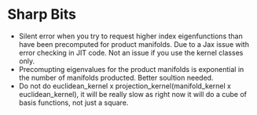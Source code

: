 # Sharp Bits

- Silent error when you try to request higher index eigenfunctions than have been precomputed for product manifolds. Due to a Jax issue with error checking in JIT code. Not an issue if you use the kernel classes only.
- Precomupting eigenvalues for the product manifolds is exponential in the number of manifolds producted. Better soultion needed.
- Do not do euclidean_kernel x projection_kernel(manifold_kernel x euclidean_kernel), it will be really slow as right now it will do a cube of basis functions, not just a square.